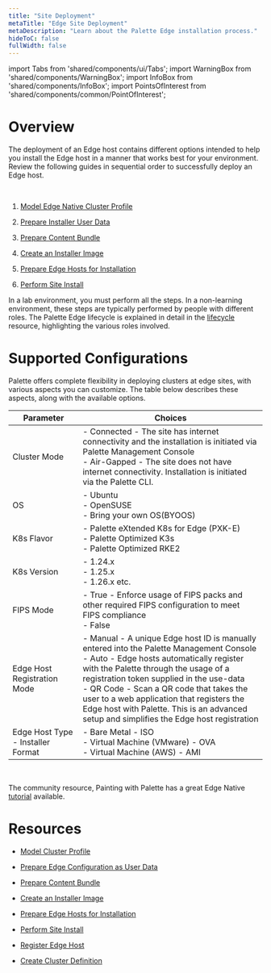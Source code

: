 ```yaml
---
title: "Site Deployment"
metaTitle: "Edge Site Deployment"
metaDescription: "Learn about the Palette Edge installation process."
hideToC: false
fullWidth: false
---
```


import Tabs from 'shared/components/ui/Tabs';
import WarningBox from 'shared/components/WarningBox';
import InfoBox from 'shared/components/InfoBox';
import PointsOfInterest from 'shared/components/common/PointOfInterest';

# Overview

The deployment of an Edge host contains different options intended to help you install the Edge host in a manner that works best for your environment. Review the following guides in sequential order to successfully deploy an Edge host. 

<br />

1. [Model Edge Native Cluster Profile](/clusters/edge/site-deployment/model-profile)


2. [Prepare Installer User Data](/clusters/edge/site-deployment/prepare-edge-configuration)


3. [Prepare Content Bundle](/clusters/edge/site-deployment/prepare-content-bundle)


4. [Create an Installer Image](/clusters/edge/site-deployment/installer)


5. [Prepare Edge Hosts for Installation](/clusters/edge/site-deployment/stage)


6. [Perform Site Install](/clusters/edge/site-deployment/site-installation)

<!-- 
7. [Register Edge Host](/clusters/edge/site-deployment/edge-host-registration)


8. [Create Cluster Definition](/clusters/edge/site-deployment/cluster-deployment) -->


<InfoBox>

In a lab environment, you must perform all the steps. In a non-learning environment, these steps are typically performed by people with different roles. The Palette Edge lifecycle is explained in detail in the [lifecycle](/clusters/edge/edge-native-lifecycle) resource, highlighting the various roles involved.

</InfoBox>

# Supported Configurations

Palette offers complete flexibility in deploying clusters at edge sites, with various aspects you can customize. The table below describes these aspects, along with the available options.

| **Parameter**  | **Choices** |
|-|-|
| Cluster Mode |  - Connected - The site has internet connectivity and the installation is initiated via Palette Management Console<br/> - Air-Gapped - The site does not have internet connectivity. Installation is initiated via the Palette CLI.|
| OS | - Ubuntu<br/>- OpenSUSE<br/>- Bring your own OS(BYOOS) |
| K8s Flavor | - Palette eXtended K8s for Edge (PXK-E)<br/>- Palette Optimized K3s<br/>- Palette Optimized RKE2 |
| K8s Version |- 1.24.x<br/>- 1.25.x<br/>- 1.26.x etc. |
| FIPS Mode |- True - Enforce usage of FIPS packs and other required FIPS configuration to meet FIPS compliance<br/>- False |
| Edge Host Registration Mode | - Manual - A unique Edge host ID is manually entered into the Palette Management Console <br/> - Auto - Edge hosts automatically register with the Palette through the usage of a registration token supplied in the use-data<br/>- QR Code - Scan a QR code that takes the user to a web application that registers the Edge host with Palette. This is an advanced setup and simplifies the Edge host registration |
| Edge Host Type - Installer Format | - Bare Metal - ISO<br/>- Virtual Machine (VMware) - OVA<br/>- Virtual Machine (AWS) - AMI |


<br />



<InfoBox>

The community resource, Painting with Palette has a great Edge Native [tutorial](https://www.paintingwithpalette.com/tutorials/basic/edge_native/) available.

</InfoBox>

# Resources

-  [Model Cluster Profile](/clusters/edge/site-deployment/model-profile)


- [Prepare Edge Configuration as User Data](/clusters/edge/site-deployment/prepare-edge-configuration)


- [Prepare Content Bundle](/clusters/edge/site-deployment/prepare-content-bundle)


- [Create an Installer Image](/clusters/edge/site-deployment/installer)


- [Prepare Edge Hosts for Installation](/clusters/edge/site-deployment/stage)


- [Perform Site Install](/clusters/edge/site-deployment/site-installation)


- [Register Edge Host](/clusters/edge/site-deployment/edge-host-registration)


- [Create Cluster Definition](/clusters/edge/site-deployment/cluster-deployment)
